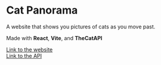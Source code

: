 # Cat Panorama

A website that shows you pictures of cats as you move past.

Made with **React**, **Vite**, and **TheCatAPI**

<a style="display: block" href="#">Link to the website</a>
<a style="display: block" href="https://thecatapi.com/">Link to the API</a>
